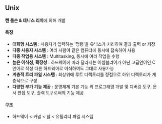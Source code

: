 ## Unix
**켄 톰슨 & 데니스 리치**에 의해 개발

#### 특징
- **대화형 시스템** : 사용자가 입력하는 '명령'을 유닉스가 처리하여 결과 출력 or 저장
- **다중 사용자 시스템** : 여러 사람이 같은 컴퓨터에 동시에 접속하여 사용
- **다중 작업용 시스템** : Multitasking, 동시에 여러 작업을 수행
- **높은 이식성, 확장성** : 하드웨어에 따라 달라지는 어셈블리어가 아닌 고급언어인 C언어로 작성
다른 하드웨어로 이식하여도 그대로 사용가능
- **계층적 트리 파일 시스템** : 최상위에 루트 디렉토리를 정점으로 하위 디렉토리가 계층적으로 구성
- **다양한 부가 기능 제공** : 운영체제 기본 기능 외 프로그래밍 개발 및 디버깅 도구, 문서 편집 도구, 출력 도구로써의 기능 제공

#### 구조
- 하드웨어 < 커널 < 쉘 < 유틸리티 파일 시스템

